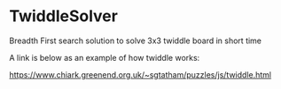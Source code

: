 # TwiddleSolver
Breadth First search solution to solve 3x3 twiddle board in short time

A link is below as an example of how twiddle works:

https://www.chiark.greenend.org.uk/~sgtatham/puzzles/js/twiddle.html
